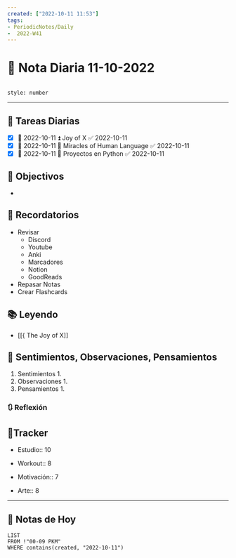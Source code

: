 ```yaml
---
created: ["2022-10-11 11:53"]
tags:
- PeriodicNotes/Daily
-  2022-W41
---
```


# 📅 Nota Diaria  11-10-2022
```toc

style: number

```

---
## 🔷 Tareas Diarias
- [x] 📅 2022-10-11 ⏫ Joy of X ✅ 2022-10-11
- [x] 📅 2022-10-11 🔼 Miracles of Human Language ✅ 2022-10-11
- [x] 📅 2022-10-11 🔽 Proyectos en Python ✅ 2022-10-11

## 🎯 Objectivos
- 
## 📕 Recordatorios
- Revisar
	- Discord
	- Youtube
	- Anki
	- Marcadores
	- Notion
	- GoodReads
- Repasar Notas
- Crear Flashcards

## 📚 Leyendo
- [[{ The Joy of X]]
## 💬 Sentimientos, Observaciones, Pensamientos 
1. Sentimientos
	1. 
2. Observaciones
	1. 
3. Pensamientos
	1. 
### 🔃 Reflexión

## 🔷Tracker

- Estudio:: 10

- Workout:: 8

- Motivación:: 7

- Arte:: 8
---

## 📅 Notas de Hoy
```dataview
LIST 
FROM !"00-09 PKM" 
WHERE contains(created, "2022-10-11")
```